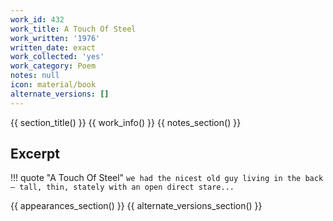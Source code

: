 ```yaml
---
work_id: 432
work_title: A Touch Of Steel
work_written: '1976'
written_date: exact
work_collected: 'yes'
work_category: Poem
notes: null
icon: material/book
alternate_versions: []
---
```


{{ section_title() }}
{{ work_info() }}
{{ notes_section() }}
## Excerpt
!!! quote "A Touch Of Steel"
    ```
    we had the nicest old guy
    living in the back —
    tall, thin, stately
    with an open direct stare...
    ```

{{ appearances_section() }}
{{ alternate_versions_section() }}